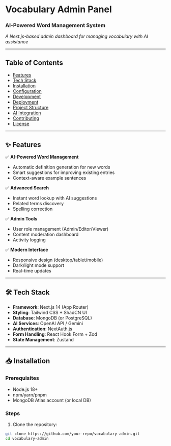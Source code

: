 # Vocabulary Admin Panel  
### AI-Powered Word Management System  
*A Next.js-based admin dashboard for managing vocabulary with AI assistance*  

---

## Table of Contents  
- [Features](#features)  
- [Tech Stack](#tech-stack)  
- [Installation](#installation)  
- [Configuration](#configuration)  
- [Development](#development)  
- [Deployment](#deployment)  
- [Project Structure](#project-structure)  
- [AI Integration](#ai-integration)  
- [Contributing](#contributing)  
- [License](#license)  

---

## ✨ Features  
✅ **AI-Powered Word Management**  
- Automatic definition generation for new words  
- Smart suggestions for improving existing entries  
- Context-aware example sentences  

✅ **Advanced Search**  
- Instant word lookup with AI suggestions  
- Related terms discovery  
- Spelling correction  

✅ **Admin Tools**  
- User role management (Admin/Editor/Viewer)  
- Content moderation dashboard  
- Activity logging  

✅ **Modern Interface**  
- Responsive design (desktop/tablet/mobile)  
- Dark/light mode support  
- Real-time updates  

---

## 🛠 Tech Stack  
- **Framework**: Next.js 14 (App Router)  
- **Styling**: Tailwind CSS + ShadCN UI  
- **Database**: MongoDB (or PostgreSQL)  
- **AI Services**: OpenAI API / Gemini  
- **Authentication**: NextAuth.js  
- **Form Handling**: React Hook Form + Zod  
- **State Management**: Zustand  

---

## 📥 Installation  

### Prerequisites  
- Node.js 18+  
- npm/yarn/pnpm  
- MongoDB Atlas account (or local DB)  

### Steps  
1. Clone the repository:  
```bash
git clone https://github.com/your-repo/vocabulary-admin.git
cd vocabulary-admin